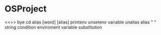# OSProject

<<<Completed>>>
bye
cd
alias [word] [alias]
printenv
unsetenv variable
unalias alias
" " string condition
enviroment variable substitution